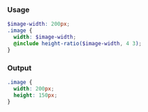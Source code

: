 ### Usage

```scss
$image-width: 200px;
.image {
  width: $image-width;
  @include height-ratio($image-width, 4 3);
}
```

### Output

```css
.image {
  width: 200px;
  height: 150px;
}
```
